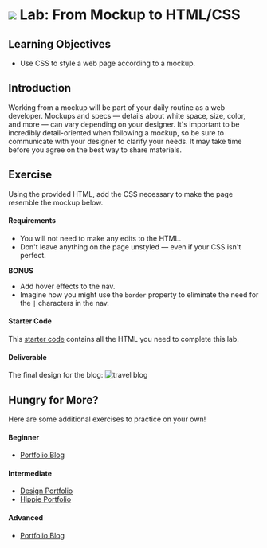 # ![](https://ga-dash.s3.amazonaws.com/production/assets/logo-9f88ae6c9c3871690e33280fcf557f33.png) Lab: From Mockup to HTML/CSS

## Learning Objectives
- Use CSS to style a web page according to a mockup.

## Introduction
Working from a mockup will be part of your daily routine as a web developer. Mockups and specs — details about white space, size, color, and more — can vary depending on your designer. It's important to be incredibly detail-oriented when following a mockup, so be sure to communicate with your designer to clarify your needs. It may take time before you agree on the best way to share materials.

## Exercise
Using the provided HTML, add the CSS necessary to make the page resemble the mockup below.

#### Requirements
- You will not need to make any edits to the HTML.
- Don't leave anything on the page unstyled — even if your CSS isn't perfect.

**BONUS**

- Add hover effects to the nav.
- Imagine how you might use the `border` property to eliminate the need for the `|` characters in the nav.

#### Starter Code
This [starter code](starter-code) contains all the HTML you need to complete this lab.

#### Deliverable
The final design for the blog:
![travel blog](assets/travel-blog.png)

## Hungry for More?
Here are some additional exercises to practice on your own!

#### Beginner
- [Portfolio Blog](additional-labs/beginner/portfolio-blog)

#### Intermediate
- [Design Portfolio](additional-labs/intermediate/portfolio-design)
- [Hippie Portfolio](additional-labs/intermediate/portfolio-hippy)

#### Advanced
- [Portfolio Blog](additional-labs/advanced/moonrise-kingdom)

